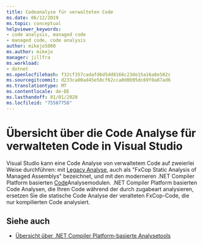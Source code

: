 ```yaml
---
title: Codeanalyse für verwalteten Code
ms.date: 06/12/2019
ms.topic: conceptual
helpviewer_keywords:
- code analysis, managed code
- managed code, code analysis
author: mikejo5000
ms.author: mikejo
manager: jillfra
ms.workload:
- dotnet
ms.openlocfilehash: f32cf357cadafd6d5dd8166c23de15a16a8e502c
ms.sourcegitcommit: d233ca00ad45e50cf62cca0d0b95dc69f0a87ad6
ms.translationtype: MT
ms.contentlocale: de-DE
ms.lasthandoff: 01/01/2020
ms.locfileid: "75587758"
---
```

# <a name="overview-of-code-analysis-for-managed-code-in-visual-studio"></a>Übersicht über die Code Analyse für verwalteten Code in Visual Studio

Visual Studio kann eine Code Analyse von verwaltetem Code auf zweierlei Weise durchführen: mit [Legacy Analyse](../code-quality/walkthrough-analyzing-managed-code-for-code-defects.md), auch als "FxCop Static Analysis of Managed Assemblys" bezeichnet, und mit den moderneren .NET Compiler Platform basierten [Code](../code-quality/roslyn-analyzers-overview.md)Analysemodulen. .NET Compiler Platform basierten Code Analysen, die Ihren Code während der durch zugabeart analysieren, ersetzen Sie die statische Code Analyse der veralteten FxCop-Code, die nur kompilierten Code analysiert.

## <a name="see-also"></a>Siehe auch

- [Übersicht über .NET Compiler Platform-basierte Analysetools](../code-quality/roslyn-analyzers-overview.md)
